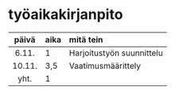 # työaikakirjanpito

| päivä | aika | mitä tein  |
| :----:|:-----| :-----|
|6.11.  | 1   | Harjoitustyön suunnittelu|
|10.11.  | 3,5  | Vaatimusmäärittely|
| yht.   | 1   | | 

